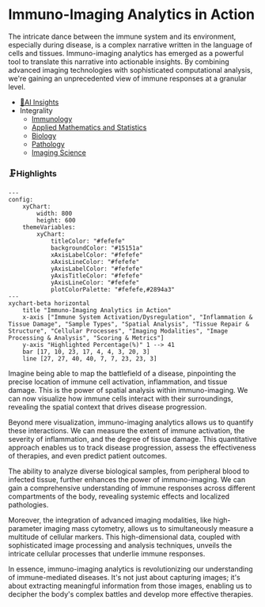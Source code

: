 # Immuno-Imaging Analytics in Action
The intricate dance between the immune system and its environment, especially during disease, is a complex narrative written in the language of cells and tissues. Immuno-imaging analytics has emerged as a powerful tool to translate this narrative into actionable insights. By combining advanced imaging technologies with sophisticated computational analysis, we're gaining an unprecedented view of immune responses at a granular level.
- [🧠AI Insights](https://viadean.notion.site/Immuno-Imaging-Analytics-in-Action-15f1ae7b9a3280289d8ce9b0e9210d00?pvs=4)
- Integrality
  - [Immunology](https://viadean.notion.site/Immunology-1a71ae7b9a3280728a19c37ee594ca21?pvs=4)
  - [Applied Mathematics and Statistics](https://viadean.notion.site/Applied-Mathematics-and-Statistics-1a51ae7b9a328089b257dfc0888d4fd5?pvs=4)
  - [Biology](https://viadean.notion.site/Biology-1a61ae7b9a3280d28f87f3cf031ab3aa?pvs=4)
  - [Pathology](https://viadean.notion.site/Pathology-1a71ae7b9a3280d0a5eac801391d90b7?pvs=4)
  - [Imaging Science](https://viadean.notion.site/Imaging-Science-1a71ae7b9a328044a4f5ea61253b30e5?pvs=4)
### 🗜️Highlights
```mermaid
---
config:
    xyChart:
        width: 800
        height: 600
    themeVariables:
        xyChart:
            titleColor: "#fefefe"
            backgroundColor: "#15151a"
            xAxisLabelColor: "#fefefe"
            xAxisLineColor: "#fefefe"
            yAxisLabelColor: "#fefefe"
            yAxisTitleColor: "#fefefe"
            yAxisLineColor: "#fefefe"
            plotColorPalette: "#fefefe,#2894a3"
---
xychart-beta horizontal
    title "Immuno-Imaging Analytics in Action"
    x-axis ["Immune System Activation/Dysregulation", "Inflammation & Tissue Damage", "Sample Types", "Spatial Analysis", "Tissue Repair & Structure", "Cellular Processes", "Imaging Modalities", "Image Processing & Analysis", "Scoring & Metrics"]
    y-axis "Highlighted Percentage(%)" 1 --> 41
    bar [17, 10, 23, 17, 4, 4, 3, 20, 3]
    line [27, 27, 40, 40, 7, 7, 23, 23, 3]
```
Imagine being able to map the battlefield of a disease, pinpointing the precise location of immune cell activation, inflammation, and tissue damage. This is the power of spatial analysis within immuno-imaging. We can now visualize how immune cells interact with their surroundings, revealing the spatial context that drives disease progression.

Beyond mere visualization, immuno-imaging analytics allows us to quantify these interactions. We can measure the extent of immune activation, the severity of inflammation, and the degree of tissue damage. This quantitative approach enables us to track disease progression, assess the effectiveness of therapies, and even predict patient outcomes.

The ability to analyze diverse biological samples, from peripheral blood to infected tissue, further enhances the power of immuno-imaging. We can gain a comprehensive understanding of immune responses across different compartments of the body, revealing systemic effects and localized pathologies.

Moreover, the integration of advanced imaging modalities, like high-parameter imaging mass cytometry, allows us to simultaneously measure a multitude of cellular markers. This high-dimensional data, coupled with sophisticated image processing and analysis techniques, unveils the intricate cellular processes that underlie immune responses.

In essence, immuno-imaging analytics is revolutionizing our understanding of immune-mediated diseases. It's not just about capturing images; it's about extracting meaningful information from those images, enabling us to decipher the body's complex battles and develop more effective therapies.
